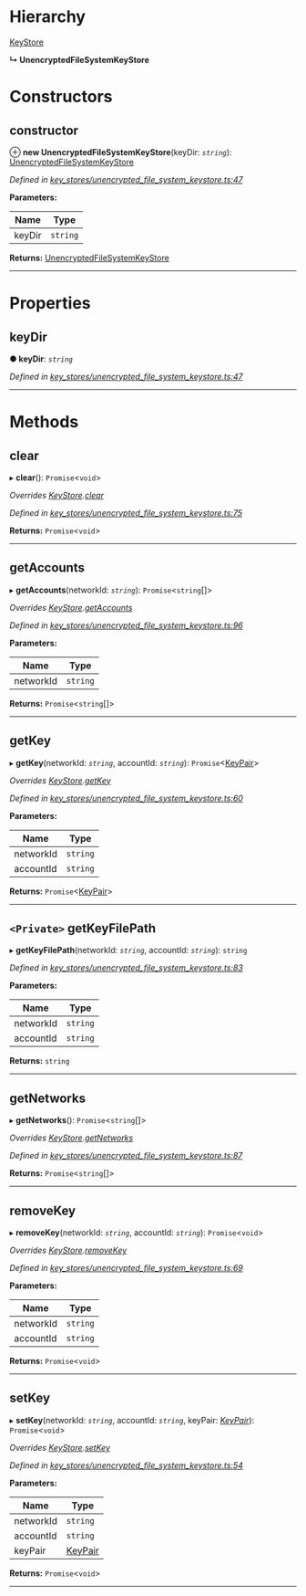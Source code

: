 

# Hierarchy

 [KeyStore](_key_stores_keystore_.keystore.md)

**↳ UnencryptedFileSystemKeyStore**

# Constructors

<a id="constructor"></a>

##  constructor

⊕ **new UnencryptedFileSystemKeyStore**(keyDir: *`string`*): [UnencryptedFileSystemKeyStore](_key_stores_unencrypted_file_system_keystore_.unencryptedfilesystemkeystore.md)

*Defined in [key_stores/unencrypted_file_system_keystore.ts:47](https://github.com/nearprotocol/nearlib/blob/be246a3/src.ts/key_stores/unencrypted_file_system_keystore.ts#L47)*

**Parameters:**

| Name | Type |
| ------ | ------ |
| keyDir | `string` |

**Returns:** [UnencryptedFileSystemKeyStore](_key_stores_unencrypted_file_system_keystore_.unencryptedfilesystemkeystore.md)

___

# Properties

<a id="keydir"></a>

##  keyDir

**● keyDir**: *`string`*

*Defined in [key_stores/unencrypted_file_system_keystore.ts:47](https://github.com/nearprotocol/nearlib/blob/be246a3/src.ts/key_stores/unencrypted_file_system_keystore.ts#L47)*

___

# Methods

<a id="clear"></a>

##  clear

▸ **clear**(): `Promise`<`void`>

*Overrides [KeyStore](_key_stores_keystore_.keystore.md).[clear](_key_stores_keystore_.keystore.md#clear)*

*Defined in [key_stores/unencrypted_file_system_keystore.ts:75](https://github.com/nearprotocol/nearlib/blob/be246a3/src.ts/key_stores/unencrypted_file_system_keystore.ts#L75)*

**Returns:** `Promise`<`void`>

___
<a id="getaccounts"></a>

##  getAccounts

▸ **getAccounts**(networkId: *`string`*): `Promise`<`string`[]>

*Overrides [KeyStore](_key_stores_keystore_.keystore.md).[getAccounts](_key_stores_keystore_.keystore.md#getaccounts)*

*Defined in [key_stores/unencrypted_file_system_keystore.ts:96](https://github.com/nearprotocol/nearlib/blob/be246a3/src.ts/key_stores/unencrypted_file_system_keystore.ts#L96)*

**Parameters:**

| Name | Type |
| ------ | ------ |
| networkId | `string` |

**Returns:** `Promise`<`string`[]>

___
<a id="getkey"></a>

##  getKey

▸ **getKey**(networkId: *`string`*, accountId: *`string`*): `Promise`<[KeyPair](_utils_key_pair_.keypair.md)>

*Overrides [KeyStore](_key_stores_keystore_.keystore.md).[getKey](_key_stores_keystore_.keystore.md#getkey)*

*Defined in [key_stores/unencrypted_file_system_keystore.ts:60](https://github.com/nearprotocol/nearlib/blob/be246a3/src.ts/key_stores/unencrypted_file_system_keystore.ts#L60)*

**Parameters:**

| Name | Type |
| ------ | ------ |
| networkId | `string` |
| accountId | `string` |

**Returns:** `Promise`<[KeyPair](_utils_key_pair_.keypair.md)>

___
<a id="getkeyfilepath"></a>

## `<Private>` getKeyFilePath

▸ **getKeyFilePath**(networkId: *`string`*, accountId: *`string`*): `string`

*Defined in [key_stores/unencrypted_file_system_keystore.ts:83](https://github.com/nearprotocol/nearlib/blob/be246a3/src.ts/key_stores/unencrypted_file_system_keystore.ts#L83)*

**Parameters:**

| Name | Type |
| ------ | ------ |
| networkId | `string` |
| accountId | `string` |

**Returns:** `string`

___
<a id="getnetworks"></a>

##  getNetworks

▸ **getNetworks**(): `Promise`<`string`[]>

*Overrides [KeyStore](_key_stores_keystore_.keystore.md).[getNetworks](_key_stores_keystore_.keystore.md#getnetworks)*

*Defined in [key_stores/unencrypted_file_system_keystore.ts:87](https://github.com/nearprotocol/nearlib/blob/be246a3/src.ts/key_stores/unencrypted_file_system_keystore.ts#L87)*

**Returns:** `Promise`<`string`[]>

___
<a id="removekey"></a>

##  removeKey

▸ **removeKey**(networkId: *`string`*, accountId: *`string`*): `Promise`<`void`>

*Overrides [KeyStore](_key_stores_keystore_.keystore.md).[removeKey](_key_stores_keystore_.keystore.md#removekey)*

*Defined in [key_stores/unencrypted_file_system_keystore.ts:69](https://github.com/nearprotocol/nearlib/blob/be246a3/src.ts/key_stores/unencrypted_file_system_keystore.ts#L69)*

**Parameters:**

| Name | Type |
| ------ | ------ |
| networkId | `string` |
| accountId | `string` |

**Returns:** `Promise`<`void`>

___
<a id="setkey"></a>

##  setKey

▸ **setKey**(networkId: *`string`*, accountId: *`string`*, keyPair: *[KeyPair](_utils_key_pair_.keypair.md)*): `Promise`<`void`>

*Overrides [KeyStore](_key_stores_keystore_.keystore.md).[setKey](_key_stores_keystore_.keystore.md#setkey)*

*Defined in [key_stores/unencrypted_file_system_keystore.ts:54](https://github.com/nearprotocol/nearlib/blob/be246a3/src.ts/key_stores/unencrypted_file_system_keystore.ts#L54)*

**Parameters:**

| Name | Type |
| ------ | ------ |
| networkId | `string` |
| accountId | `string` |
| keyPair | [KeyPair](_utils_key_pair_.keypair.md) |

**Returns:** `Promise`<`void`>

___

